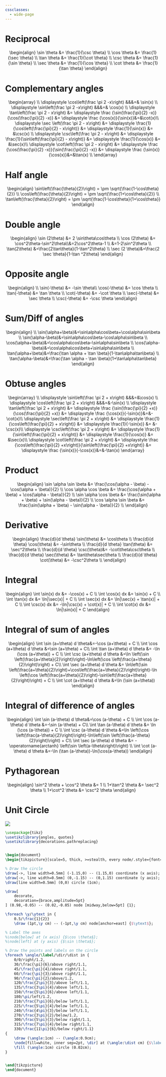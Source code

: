 ```yaml
---
cssclasses:
  - wide-page
---
```


<div class="container full-width-page">
  <div class="my-math-block">
    <h1>Reciprocal</h1>
    <p class="math display">
        \begin{align}
        \sin \theta &= \frac{1}{\csc \theta} \\
        \cos \theta &= \frac{1}{\sec \theta} \\
        \tan \theta &= \frac{1}{\cot \theta}  \\
        \csc \theta &= \frac{1}{\sin \theta}  \\
        \sec \theta &= \frac{1}{\cos \theta} \\
        \cot \theta &= \frac{1}{\tan \theta} 
        \end{align}
    </p>
</div>
  <div class="my-math-block">
    <h1>Complementary angles</h1>
    <p class="math display">
        \begin{array} 
        \\
        \displaystyle \cos\left(\frac \pi 2 -x\right) &&&=& \sin(x) \\ 
        \displaystyle \sin\left(\frac \pi 2 -x\right) &&&=& \cos(x) \\ 
        \displaystyle \tan\left(\frac \pi 2 - x\right) &= \displaystyle \frac {\sin(\frac{\pi}{2} -x)}{\cos(\frac{\pi}{2} -x)} &= \displaystyle \frac {\cos(x)}{\sin(x)}&=&\cot(x)\\
        \displaystyle \sec \left(\frac \pi 2 - x\right) &= \displaystyle \frac{1}{\cos\left(\frac{\pi}{2} - x\right)}  &= \displaystyle \frac{1}{\sin(x)} &= &\csc(x) \\
        \displaystyle \csc\left(\frac \pi 2 - x\right) &= \displaystyle \frac{1}{\sin\left(\frac{\pi}{2} - x\right)}  &= \displaystyle  \frac{1}{\cos(x)} &= &\sec(x)\\
        \displaystyle \cot\left(\frac \pi 2 - x\right) &= \displaystyle \frac {\cos(\frac{\pi}{2} -x)}{\sin(\frac{\pi}{2} -x)} &= \displaystyle  \frac {\sin(x)}{\cos(x)}&=&\tan(x) \\
        \end{array}
    </p>
</div>
    <div class="my-math-block">
    <h1>Half angle</h1>
    <p class="math display">
\begin{align}
\sin\left(\frac{\theta}{2}\right) = \pm \sqrt{\frac{1-\cos\theta}{2}} \\
\cos\left(\frac{\theta}{2}\right) = \pm \sqrt{\frac{1+\cos\theta}{2}} \\
\tan\left(\frac{\theta}{2}\right) = \pm \sqrt{\frac{1-\cos\theta}{1+\cos\theta}}
\end{align}
</div>
    <div class="my-math-block">
    <h1>Double angle</h1>
    <p class="math display">
        \begin{align}
        \sin (2\theta) &= 2 \sin\theta\cos\theta \\
        \cos (2\theta) &= \cos^2\theta-\sin^2\theta\\&=2\cos^2\theta-1 \\ &=1-2\sin^2\theta \\
        \tan(2\theta) &=\frac{2\tan\theta}{1-\tan^2\theta} \\
        \sec (2 \theta)&=\frac{2 \sec \theta}{1-\tan ^2\theta}
        \end{align}
</div>
    <div class="my-math-block">
    <h1>Opposite angle</h1>
    <p class="math display">
        \begin{align}
        \\
        \sin(-\theta) &= -\sin \theta\\
        \cos(-\theta) &= \cos \theta \\ 
        \tan(-\theta) &= \tan \theta \\
        \cot(-\theta) &= -\cot \theta \\ 
        \sec(-\theta) &= \sec \theta \\
        \csc(-\theta) &= -\csc \theta 
        \end{align}  
    </p>
  </div>
    <div class="my-math-block">
    <h1>Sum/Diff of angles</h1>
    <p class="math display">
        \begin{align}
        \\
        \sin(\alpha+\beta)&=\sin\alpha\cos\beta+\cos\alpha\sin\beta \\
        \sin(\alpha-\beta)&=\sin\alpha\cos\beta-\cos\alpha\sin\beta \\
        \cos(\alpha+\beta)&=\cos\alpha\cos\beta–\sin\alpha\sin\beta \\
        \cos(\alpha-\beta)&=\cos\alpha\cos\beta+\sin\alpha\sin\beta \\
        \tan(\alpha+\beta)&=\frac{\tan \alpha + \tan \beta}{1-\tan\alpha\tan\beta} \\
         \tan(\alpha-\beta)&=\frac{\tan \alpha - \tan \beta}{1+\tan\alpha\tan\beta}
        \end{align}  
    </p>
  </div>
    <div class="my-math-block">
    <h1>Obtuse angles</h1>
    <p class="math display">
        \begin{array} 
        \\
        \displaystyle \sin\left(\frac \pi 2 + x\right) &&&=&\cos(x) \\
        \displaystyle \cos\left(\frac \pi 2 + x\right) &&&=&-\sin(x) \\
        \displaystyle \tan\left(\frac \pi 2 + x\right) &= \displaystyle \frac {\sin(\frac{\pi}{2} +x)}{\cos(\frac{\pi}{2} +x)} &= \displaystyle \frac {\cos(x)}{-\sin(x)}&=&-\cot(x)\\
        \displaystyle \sec\left(\frac \pi 2 + x\right) &= \displaystyle \frac{1}{\cos\left(\frac{\pi}{2} + x\right)}  &= \displaystyle \frac{1}{-\sin(x)} &= &-\csc(x)\\
        \displaystyle \csc\left(\frac \pi 2 + x\right) &= \displaystyle \frac{1}{\sin\left(\frac{\pi}{2} + x\right)}  &= \displaystyle \frac{1}{\cos(x)} &= &\sec(x)\\
        \displaystyle \cot\left(\frac \pi 2 + x\right) &= \displaystyle \frac {\cos\left(\frac{\pi}{2} +x\right)}{\sin\left(\frac{\pi}{2} +x\right)} &= \displaystyle \frac {\sin(x)}{-\cos(x)}&=&-\tan(x)
        \end{array}  
    </p>
  </div>
  <div class="my-math-block">
    <h1>Product</h1>
    <p class="math display">
        \begin{align}
        \sin \alpha \sin \beta &= \frac{\cos(\alpha - \beta) - \cos(\alpha + \beta)}{2} \\
        \cos \alpha \cos \beta &= \frac{\cos(\alpha + \beta) + \cos(\alpha - \beta)}{2} \\
        \sin \alpha \cos \beta &= \frac{\sin(\alpha + \beta) + \sin(\alpha - \beta)}{2} \\
        \cos \alpha \sin \beta &= \frac{\sin(\alpha + \beta) - \sin(\alpha - \beta)}{2} \\
        \end{align}
    </p>
  </div>
  <div class="my-math-block">
    <h1>Derivative</h1>
    <p class="math display">
        \begin{align}
        \frac{d}{d \theta} \sin(\theta) &= \cos\theta \\
        \frac{d}{d \theta} \cos(\theta) &= -\sin\theta \\
        \frac{d}{d \theta} \tan(\theta) &= \sec^2\theta  \\
        \frac{d}{d \theta} \csc(\theta)&= -\cot\theta\csc\theta \\
        \frac{d}{d \theta} \sec(\theta) &= \tan\theta\sec\theta \\
        \frac{d}{d \theta} \cot(\theta) &= -\csc^2\theta \\
        \end{align}
    </p>
  </div>
  <div class="my-math-block">
    <h1>Integral</h1>
    <p class="math display">
        \begin{align}
        \int \sin(x) dx &= -\cos(x) + C \\
        \int \cos(x) dx &= \sin(x) + C \\
        \int \tan(x) dx &= \ln|\sec(x)| + C \\
        \int \sec(x) dx &= \ln|\sec(x) + \tan(x)| + C \\
        \int \csc(x) dx &= -\ln|\csc(x) + \cot(x)| + C \\
        \int \cot(x)  dx &= \ln|\sin(x)| + C
        \end{align}
    </p>
  </div>
  <div class="my-math-block">
    <h1>Integral of sum of angles</h1>
    <p class="math display">
        \begin{align}
        \int \sin (a+\theta) d \theta&=-\cos (a+\theta) + C \\
        \int \cos (a+\theta) d \theta &=\sin (a+\theta) + C\\
        \int \tan (a+\theta) d \theta &= -\ln (\cos (a+\theta)) + C \\
        \int \csc (a+\theta) d \theta &=\ln \left(\sin \left(\frac{a+\theta}{2}\right)\right)-\ln\left(\cos \left(\frac{a+\theta}{2}\right)\right) + C\\
        \int \sec (a+\theta) d \theta &= \ln\left(\sin \left(\frac{a+\theta}{2}\right)+\cos\left(\frac{a+\theta}{2}\right)\right)-\ln \left(\cos \left(\frac{a+\theta}{2}\right)-\sin\left(\frac{a+\theta}{2}\right)\right) + C \\
        \int \cot (a+\theta) d \theta &=\ln (\sin (a+\theta))
        \end{align}
    </p>
  </div>
  <div class="my-math-block">
    <h1>Integral of difference of angles</h1>
    <p class="math display">
        \begin{align}
        \int \sin (a-\theta) d \theta&=\cos (a-\theta) + C \\
        \int \cos (a-\theta) d \theta &=-\sin (a-\theta) + C\\
        \int \tan (a-\theta) d \theta &= \ln (\cos (a-\theta)) + C \\
        \int \csc (a-\theta) d \theta &=\ln \left(\cos \left(\frac{a-\theta}{2}\right)\right)-\ln\left(\sin \left(\frac{a-\theta}{2}\right)\right) + C\\
        \int \sec (a-\theta) d \theta &= -\operatorname{arctanh} \left(\sin \left(a-\theta\right)\right) \\
        \int \cot (a-\theta) d \theta &=-\ln (\tan (a-\theta))-\ln(\cos(a-\theta))
        \end{align}
    </p>
  </div>
  <div class="my-math-block">
    <h1>Pythagorean</h1>
    <p class="math display">
        \begin{align}
        \sin^2 \theta + \cos^2 \theta &= 1 \\
        1+\tan^2 \theta &= \sec^2 \theta \\
        1+\cot^2 \theta &= \csc^2 \theta 
        \end{align}
    </p>
  </div>
  <div class="my-math-block">
    <h1>Unit Circle</h1>
    <img src="/Documents/Batvault/unit_circle.png">
  </div>
</div>



```tikz
\usepackage{tikz}
\usetikzlibrary{angles, quotes}
\usetikzlibrary{decorations.pathreplacing}


\begin{document}
\begin{tikzpicture}[scale=5, thick, >=stealth, every node/.style={font=\LARGE}]

% Draw the circle
\draw[->, line width=0.5mm] (-1.15,0) -- (1.15,0) coordinate (x axis);
\draw[->, line width=0.5mm] (0,-1.15) -- (0,1.15) coordinate (y axis);
\draw[line width=0.5mm] (0,0) circle (1cm);

\draw[
    decorate,
    decoration={brace,amplitude=5pt}
] (0.98,-0.05) -- (0.02,-0.05) node [midway,below=5pt] {1};

\foreach \y/\ytext in {
    0.5/\frac{1}{2}}
    \draw (1pt,\y cm) -- (-1pt,\y cm) node[anchor=east] {$\ytext$};

% Label the axes
%\node[below] at (x axis) {$\cos \theta$};
%\node[left] at (y axis) {$\sin \theta$};

% Draw the points and labels on the circle
\foreach \angle/\label/\dir/\dist in {
    0/0/right/1.2,
    30/\frac{\pi}{6}/above right/1.1, 
    45/\frac{\pi}{4}/above right/1.1, 
    60/\frac{\pi}{3}/above right/1.1,
    90/\frac{\pi}{2}/above/1.2, 
    120/\frac{2\pi}{3}/above left/1.1, 
    135/\frac{3\pi}{4}/above left/1.1, 
    150/\frac{5\pi}{6}/above left/1.1,
    180/\pi/left/1.2, 
    210/\frac{7\pi}{6}/below left/1.1, 
    225/\frac{5\pi}{4}/below left/1.1, 
    240/\frac{4\pi}{3}/below left/1.1,
    270/\frac{3\pi}{2}/below/1.2, 
    300/\frac{5\pi}{3}/below right/1.1, 
    315/\frac{7\pi}{4}/below right/1.1, 
    330/\frac{11\pi}{6}/below right/1.1}
{
    \draw (\angle:1cm) -- (\angle:0.9cm);
    \node[fill=white, inner sep=2pt, \dir] at (\angle:\dist cm) {$\label$};
    \fill (\angle:1cm) circle (0.02cm);
}


\end{tikzpicture}
\end{document}
```
